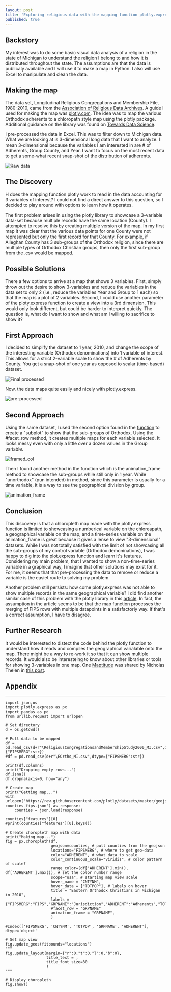 ```yaml
---
layout: post
title: 'Exploring religious data with the mapping function plotly.express'
published: true
---
```


## Backstory ##
My interest was to do some basic visual data analysis of a religion in the state of Michigan to understand the religion I belong to and how it is distributed throughout the state. The assumptions are that the data is publicaly available and I will use it to make a map in Python. I also will use Excel to manipulate and clean the data.

## Making the map ##
The data set, Longitudinal Religious Congregations and Membership File, 1980-2010, came from the [Association of Religious Data Archives](https://www.thearda.com/Archive/Files/Downloads/RCMSMGCY_DL2.asp). A guide I used for making the map was [plotly.com](https://plotly.com/python/choropleth-maps/). The idea was to map the various Orthodox adherents to a chloropath style map using the plotly package. Additional guidance on the library was found on [Towards Data Science](https://towardsdatascience.com/choropleth-maps-101-using-plotly-5daf85e7275d).

I pre-processed the data in Excel. This was to filter down to Michigan data. What we are looking at is 3-dimensional long data that I want to analyze. I mean 3-dimensional because the variables I am interested in are # of Adherents, Group County, and Year. I want to focus on the most recent data to get a some-what recent snap-shot of the distribution of adherents.

![Raw data](/images/preprocess.PNG)

## The Discovery ##
H does the mapping function plotly work to read in the data accounting for 3 variables of interest? I could not find a direct answer to this question, so I decided to play around with options to learn how it operates.

The first problem arises in using the plotly library to showcase a 3-variable data-set because multiple records have the same location (County). I attempted to resolve this by creating multiple version of the map. In my first map it was clear that the various data points for one County were not represented but only the first record for that County. For example, if Alleghan County has 3 sub-groups of the Orthodox religion, since there are multiple types of Orthodox Christian groups, then only the first sub-group from the .csv would be mapped.

## Possible Solutions ##
There a few options to arrive at a map that shows 3 variables. First, simply throw out the desire to show 3-variables and reduce the variables in the data set to only 2 (i.e., reduce the variables Year and Group to 1 each) so that the map is a plot of 2 variables. Second, I could use another parameter of the ploty.express function to create a view into a 3rd dimension. This would only look different, but could be harder to interpret quickly. The question is, what do I want to show and what am I willing to sacrifice to show it?

## First Approach ##
I decided to simplify the dataset to 1 year, 2010, and change the scope of the interesting variable (Orthodox denominations) into 1 variable of interest. This allows for a strict 2-variable scale to show the # of Adherents by County. You get a snap-shot of one year as opposed to scalar (time-based) dataset.

![Final processed](/images/csv.PNG)

Now, the data maps quite easily and nicely with plotly.express.

![pre-processed](/images/EO_2010.png)


## Second Approach ##
Using the same dataset, I used the second option found in the [function](https://plotly.com/python-api-reference/generated/plotly.express.choropleth) to create a "subplot" to show that the sub-groups of Orthodox. Using the #facet_row method, it creates multiple maps for each variable selected. It looks messy even with only a little over a dozen values in the Group variable.

![framed_col](/images/facet_row.png)

Then I found another method in the function which is the animation_frame method to showcase the sub-groups while still only in 1 year. While "unorthodox" (pun intended) in method, since this parameter is usually for a time variable, it is a way to see the geographical division by group. 

![animation_frame](/images/animation.png)

## Conclusion ##
This discovery is that a chloropleth map made with the plotly.express function is limited to showcasing a numberical variable on the chloreapath, a geographical variable on the map, and a time-series variable on the animation_frame is great because it gives a lense to view "3-dimensional" datasets. While I was not totally satisfied with the limit of not showcasing all the sub-groups of my control variable (Orthodox demoninations), I was happy to dig into the plot.express function and learn it's features. Considering my main problem, that I wanted to show a non-time-series variable in a graphical way, I imagine that other solutions may exist for it. For me, it seems that that pre-processing the data to remove or reduce a variable is the easiet route to solving my problem. 

Another problem still persists: how come plotly.express was not able to show multiple records in the same geographical variable? I did find another similar case of this problem with the plotly library in this [article](https://towardsdatascience.com/choropleth-maps-101-using-plotly-5daf85e7275d). In fact, the assumption in the article seems to be that the map function processes the merging of FIPS rows with multiple datapoints in a satisfactorly way. If that's a correct assumption, I have to disagree.

## Further Research ##
It would be interested to distect the code behind the plotly function to understand how it reads and compiles the geographical varialable onto the map. There might be a way to re-work it so that it can show multiple records. It would also be interesteing to know about other libraries or tools for showing 3-variables in one map. One [Maptitude](https://www.mapping-tools.com/howto/maptitude/appearance/pie-bar-chart/) was shared by Nicholas Thelen in [this post](https://www.linkedin.com/posts/joebalog_exploring-religious-data-to-learn-mapping-activity-6752715225566445568-mpyl).

## Appendix ##
------
    import json,os
    import plotly.express as px
    import pandas as pd
    from urllib.request import urlopen

    # Set directory
    d = os.getcwd()

    # Pull data to be mapped
    df = pd.read_csv(d+r"\ReligiousCongregationsandMembershipStudy2000_MI.csv",dtype={"FIPSMERG":str})
    #df = pd.read_csv(d+r"\EOrtho_MI.csv",dtype={"FIPSMERG":str})

    print(df.columns)
    print("Dropping empty rows...")
    df.isna()
    df.dropna(axis=0, how="any")

    # Create map
    print("Getting map...")
    with urlopen('https://raw.githubusercontent.com/plotly/datasets/master/geojson-counties-fips.json') as response:
        counties = json.load(response)

    counties["features"][0]
    #print(counties["features"][0].keys())

    # Create choropleth map with data
    print("Making map...")
    fig = px.choropleth(df,
                        geojson=counties, # pull counties from the geojson
                        locations="FIPSMERG", # where to get geo-data
                        color="ADHERENT", # what data to scale
                        color_continuous_scale="Viridis", # color pattern of scale?
                        range_color=(df['ADHERENT'].min(), df['ADHERENT'].max()), # set the color number range
                        scope="usa", # starting map view scale
                        hover_name = "CNTYNM",
                        hover_data = ["TOTPOP"], # labels on hover
                        title = "Eastern Orthodox Christians in Michigan in 2010",
                        labels = {"FIPSMERG":"FIPS","GRPNAME":"Jurisdiction","ADHERENT":"Adherents","TOTPOP":"Population"},
                        #facet_row = "GRPNAME"
                        animation_frame = "GRPNAME",
                        )

    #Index(['FIPSMERG', 'CNTYNM', 'TOTPOP', 'GRPNAME', 'ADHERENT'], dtype='object'

    # Set map view
    fig.update_geos(fitbounds="locations")
    """
    fig.update_layout(margin={"r":0,"t":0,"l":0,"b":0},
                      title_text = ,
                      title_font_size=30
                      )
    """

    # Display choropleth
    fig.show()
